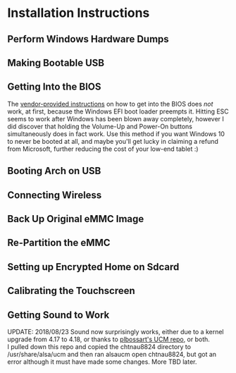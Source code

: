 # Installation Instructions


## Perform Windows Hardware Dumps

## Making Bootable USB

## Getting Into the BIOS

The [vendor-provided instructions](https://rcaav.com/faq_support/i-need-to-enter-the-bios-of-the-tablet-w101v2/)
on how to get into the BIOS does _not_ work, at first, because the Windows EFI boot loader 
preempts it.  Hitting ESC seems to work after Windows has been blown away completely, 
however I did discover that holding the Volume-Up and Power-On buttons simultaneously does 
in fact work.  Use this method if you want Windows 10 to never be booted at all, and maybe 
you'll get lucky in claiming a refund from Microsoft, further reducing the cost of your 
low-end tablet :)

## Booting Arch on USB

## Connecting Wireless

## Back Up Original eMMC Image

## Re-Partition the eMMC

## Setting up Encrypted Home on Sdcard

## Calibrating the Touchscreen

## Getting Sound to Work

UPDATE: 2018/08/23 Sound now surprisingly works, either due to a kernel upgrade from 4.17 
to 4.18, or thanks to [plbossart's UCM repo](https://github.com/plbossart/UCM), or both.  
I pulled down this repo and copied the chtnau8824 directory to /usr/share/alsa/ucm and 
then ran alsaucm open chtnau8824, but got an error although it must have made some 
changes.  More TBD later.


